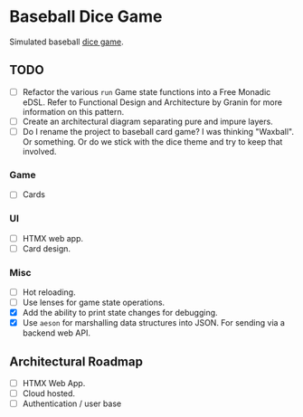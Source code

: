 # Baseball Dice Game

Simulated baseball [dice game](https://milb.bamcontent.com/documents/8/5/8/313285858/BaseballDiceGame_LouisvilleBats.pdf).

## TODO

- [ ] Refactor the various `run` Game state functions into a Free Monadic eDSL.
      Refer to Functional Design and Architecture by Granin for more information on
      this pattern.
- [ ] Create an architectural diagram separating pure and impure layers.
- [ ] Do I rename the project to baseball card game? I was thinking "Waxball".
      Or something. Or do we stick with the dice theme and try to keep that involved.

### Game

- [ ] Cards

### UI

- [ ] HTMX web app.
- [ ] Card design.

### Misc

- [ ] Hot reloading.
- [ ] Use lenses for game state operations.
- [x] Add the ability to print state changes for debugging.
- [x] Use `aeson` for marshalling data structures into JSON. For sending via a
      backend web API.

## Architectural Roadmap

- [ ] HTMX Web App.
- [ ] Cloud hosted.
- [ ] Authentication / user base

